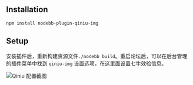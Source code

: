 ## Installation

    npm install nodebb-plugin-qiniu-img

## Setup

安装插件后，重新构建资源文件`./nodebb build`。重启论坛后，可以在后台管理的插件菜单中找到 `qiniu-img` 设置选项，在这里面设置七牛效验信息。

![Qiniu 配置截图](https://i.imgur.com/al97VlN.png)

